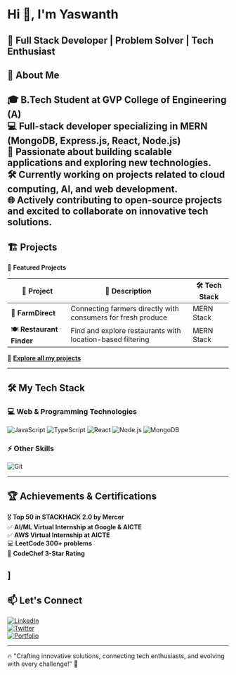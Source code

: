# Hi 👋, I'm Yaswanth

🚀 Full Stack Developer | Problem Solver | Tech Enthusiast
---

## 🚀 About Me

🎓 **B.Tech Student** at **GVP College of Engineering (A)**  
💻 Full-stack developer specializing in **MERN (MongoDB, Express.js, React, Node.js)**  
🌱 Passionate about building scalable applications and exploring new technologies.  
🛠 Currently working on projects related to **cloud computing**, **AI**, and **web development**.  
🌐 Actively contributing to open-source projects and excited to collaborate on innovative tech solutions.
---

## 🏗️ Projects

🚀 **Featured Projects**

| 🚀 Project | 📝 Description | 🛠️ Tech Stack |
|------------|--------------|---------------|
| 🌾 **FarmDirect** | Connecting farmers directly with consumers for fresh produce | MERN Stack |
| 🍽️ **Restaurant Finder** | Find and explore restaurants with location-based filtering | MERN Stack |

🔗 **[Explore all my projects](#)**

---

## 🛠️ My Tech Stack

### 💻 Web & Programming Technologies
![JavaScript](https://img.shields.io/badge/JavaScript-F7DF1E?style=for-the-badge&logo=javascript&logoColor=black)
![TypeScript](https://img.shields.io/badge/TypeScript-007ACC?style=for-the-badge&logo=typescript&logoColor=white)
![React](https://img.shields.io/badge/React-20232A?style=for-the-badge&logo=react&logoColor=61DAFB)
![Node.js](https://img.shields.io/badge/Node.js-43853D?style=for-the-badge&logo=node.js&logoColor=white)
![MongoDB](https://img.shields.io/badge/MongoDB-4EA94B?style=for-the-badge&logo=mongodb&logoColor=white)


### ⚡ Other Skills
![Git](https://img.shields.io/badge/Git-F05032?style=for-the-badge&logo=git&logoColor=white)

---

## 🏆 Achievements & Certifications

🎖 **Top 50 in STACKHACK 2.0 by Mercer**  
✅ **AI/ML Virtual Internship at Google & AICTE**  
✅ **AWS Virtual Internship at AICTE**  
💻 **LeetCode 300+ problems**  
🏅 **CodeChef 3-Star Rating**



]
---

## 📫 Let's Connect

[![LinkedIn](https://img.shields.io/badge/LinkedIn-0077B5?style=for-the-badge&logo=linkedin&logoColor=white)](https://linkedin.com/in/yourusername)  
[![Twitter](https://img.shields.io/badge/Twitter-1DA1F2?style=for-the-badge&logo=twitter&logoColor=white)](https://twitter.com/yourusername)  
[![Portfolio](https://img.shields.io/badge/Portfolio-FF5722?style=for-the-badge&logo=Google-Chrome&logoColor=white)](https://yourportfolio.com)  

---

🔥 "Crafting innovative solutions, connecting tech enthusiasts, and evolving with every challenge!" 🚀



